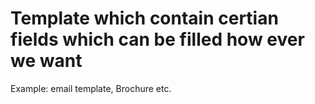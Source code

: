 # Template which contain certian fields which can be filled how ever we want

Example: email template, Brochure etc.

